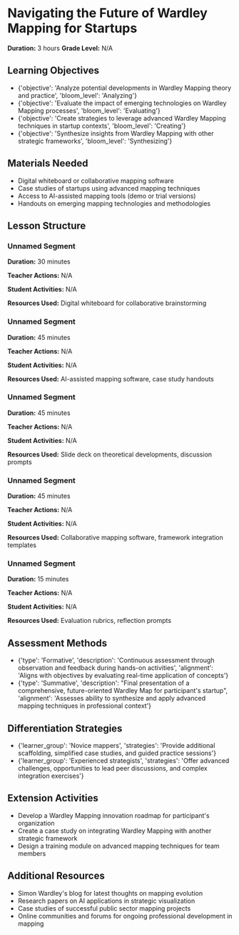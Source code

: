 # Navigating the Future of Wardley Mapping for Startups

**Duration:** 3 hours
**Grade Level:** N/A

## Learning Objectives
- {'objective': 'Analyze potential developments in Wardley Mapping theory and practice', 'bloom_level': 'Analyzing'}
- {'objective': 'Evaluate the impact of emerging technologies on Wardley Mapping processes', 'bloom_level': 'Evaluating'}
- {'objective': 'Create strategies to leverage advanced Wardley Mapping techniques in startup contexts', 'bloom_level': 'Creating'}
- {'objective': 'Synthesize insights from Wardley Mapping with other strategic frameworks', 'bloom_level': 'Synthesizing'}

## Materials Needed
- Digital whiteboard or collaborative mapping software
- Case studies of startups using advanced mapping techniques
- Access to AI-assisted mapping tools (demo or trial versions)
- Handouts on emerging mapping technologies and methodologies

## Lesson Structure
### Unnamed Segment
**Duration:** 30 minutes

**Teacher Actions:** N/A

**Student Activities:** N/A

**Resources Used:** Digital whiteboard for collaborative brainstorming

### Unnamed Segment
**Duration:** 45 minutes

**Teacher Actions:** N/A

**Student Activities:** N/A

**Resources Used:** AI-assisted mapping software, case study handouts

### Unnamed Segment
**Duration:** 45 minutes

**Teacher Actions:** N/A

**Student Activities:** N/A

**Resources Used:** Slide deck on theoretical developments, discussion prompts

### Unnamed Segment
**Duration:** 45 minutes

**Teacher Actions:** N/A

**Student Activities:** N/A

**Resources Used:** Collaborative mapping software, framework integration templates

### Unnamed Segment
**Duration:** 15 minutes

**Teacher Actions:** N/A

**Student Activities:** N/A

**Resources Used:** Evaluation rubrics, reflection prompts

## Assessment Methods
- {'type': 'Formative', 'description': 'Continuous assessment through observation and feedback during hands-on activities', 'alignment': 'Aligns with objectives by evaluating real-time application of concepts'}
- {'type': 'Summative', 'description': "Final presentation of a comprehensive, future-oriented Wardley Map for participant's startup", 'alignment': 'Assesses ability to synthesize and apply advanced mapping techniques in professional context'}

## Differentiation Strategies
- {'learner_group': 'Novice mappers', 'strategies': 'Provide additional scaffolding, simplified case studies, and guided practice sessions'}
- {'learner_group': 'Experienced strategists', 'strategies': 'Offer advanced challenges, opportunities to lead peer discussions, and complex integration exercises'}

## Extension Activities
- Develop a Wardley Mapping innovation roadmap for participant's organization
- Create a case study on integrating Wardley Mapping with another strategic framework
- Design a training module on advanced mapping techniques for team members

## Additional Resources
- Simon Wardley's blog for latest thoughts on mapping evolution
- Research papers on AI applications in strategic visualization
- Case studies of successful public sector mapping projects
- Online communities and forums for ongoing professional development in mapping
